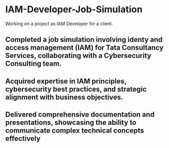 # IAM-Developer-Job-Simulation
Working on a project as IAM Developer for a client.


## Completed a job simulation involving identy and access management (IAM) for Tata Consultancy Services, collaborating with a Cybersecurity Consulting team.

## Acquired expertise in IAM principles, cybersecurity best practices, and strategic alignment with business objectives.

## Delivered comprehensive documentation and presentations, showcasing the ability to communicate complex technical concepts effectively

